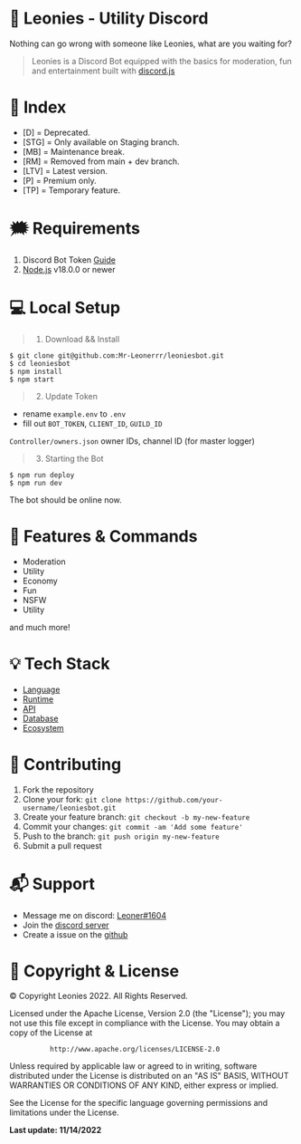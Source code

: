 # 🦁 Leonies - Utility Discord

Nothing can go wrong with someone like Leonies, what are you waiting for?
> Leonies is a Discord Bot equipped with the basics for moderation, fun and entertainment built
> with [discord.js](https://discord.js.org/#/docs/)


# 📒 Index
- [D] = Deprecated.
- [STG] = Only available on Staging branch.
- [MB] = Maintenance break.
- [RM] = Removed from main + dev branch.
- [LTV] = Latest version.
- [P] = Premium only.
- [TP] = Temporary feature.

# 🗯 Requirements

1. Discord Bot Token
   [Guide](https://discordjs.guide/preparations/setting-up-a-bot-application.html#creating-your-bot)
2. [Node.js](https://nodejs.org/en/) v18.0.0 or newer


# 💻 Local Setup

> 1. Download && Install
```
$ git clone git@github.com:Mr-Leonerrr/leoniesbot.git
$ cd leoniesbot
$ npm install
$ npm start
```
> 2. Update Token
- rename `example.env` to `.env`
- fill out `BOT_TOKEN`, `CLIENT_ID`, `GUILD_ID`

`Controller/owners.json`
owner IDs, channel ID (for master logger)

> 3. Starting the Bot
```
$ npm run deploy
$ npm run dev
```
The bot should be online now.


# 📝 Features & Commands

* Moderation
* Utility
* Economy
* Fun
* NSFW
* Utility

and much more!


# 💡 Tech Stack
* [Language](https://www.javascript.com/)
* [Runtime](https://nodejs.org/en/)
* [API](https://www.npmjs.com/package/discord.js?source=post_page-----7b5fe27cb6fa----------------------)
* [Database](https://www.mongodb.com/)
* [Ecosystem](https://pm2.keymetrics.io/docs/usage/application-declaration/)


# 🤝 Contributing

1. Fork the repository
2. Clone your fork: `git clone https://github.com/your-username/leoniesbot.git`
3. Create your feature branch: `git checkout -b my-new-feature`
4. Commit your changes: `git commit -am 'Add some feature'`
5. Push to the branch: `git push origin my-new-feature`
6. Submit a pull request


# 📬 Support

* Message me on discord: [Leoner#1604](https://discord.com/users/445403516970729482)
* Join the
[discord server](https://discord.gg/v2Vbd5ETdw)
* Create a issue on the
[github](https://github.com/Mr-Leonerrr/leoniesbot/issues)


# 📜 Copyright & License

© Copyright Leonies 2022. All Rights Reserved.

Licensed under the Apache License, Version 2.0 (the "License");
you may not use this file except in compliance with the License.
You may obtain a copy of the License at

              http://www.apache.org/licenses/LICENSE-2.0

Unless required by applicable law or agreed to in writing, software
distributed under the License is distributed on an "AS IS" BASIS,
WITHOUT WARRANTIES OR CONDITIONS OF ANY KIND, either express or implied.


See the License for the specific language governing permissions and
limitations under the License.

**Last update: 11/14/2022**
